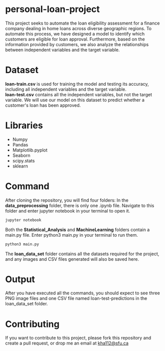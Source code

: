 # personal-loan-project
This project seeks to automate the loan eligibility assessment for a finance company dealing in home loans across diverse geographic regions. To automate this process, we have designed a model to identify which customers are eligible for loan approval. Furthermore, based on the information provided by customers, we also analyze the relationships between independent variables and the target variable.

# Dataset
**loan-train.csv** is used for training the model and testing its accuracy, including all independent variables and the target variable.  
**loan-test.csv** contains all the independent variables, but not the target variable. We will use our model on this dataset to predict whether a customer's loan has been approved.

# Libraries
- Numpy
- Pandas
- Matplotlib.pyplot
- Seaborn
- scipy.stats
- sklearn

# Command
After cloning the repository, you will find four folders:
In the **data_preprocessing** folder, there is only one .ipynb file. Navigate to this folder and enter jupyter notebook in your terminal to open it.
```bash
jupyter notebook
```
Both the **Statistical_Analysis** and **MachineLearning** folders contain a main.py file. Enter python3 main.py in your terminal to run them.
```bash
python3 main.py
```
The **loan_data_set** folder contains all the datasets required for the project, and any images and CSV files generated will also be saved here.

# Output
After you have executed all the commands, you should expect to see three PNG image files and one CSV file named loan-test-predictions in the loan_data_set folder.

# Contributing
If you want to contribute to this project, please fork this repository and create a pull request, or drop me an email at kha112@sfu.ca